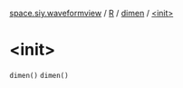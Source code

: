 [space.siy.waveformview](../../index.md) / [R](../index.md) / [dimen](index.md) / [&lt;init&gt;](./-init-.md)

# &lt;init&gt;

`dimen()`
`dimen()`